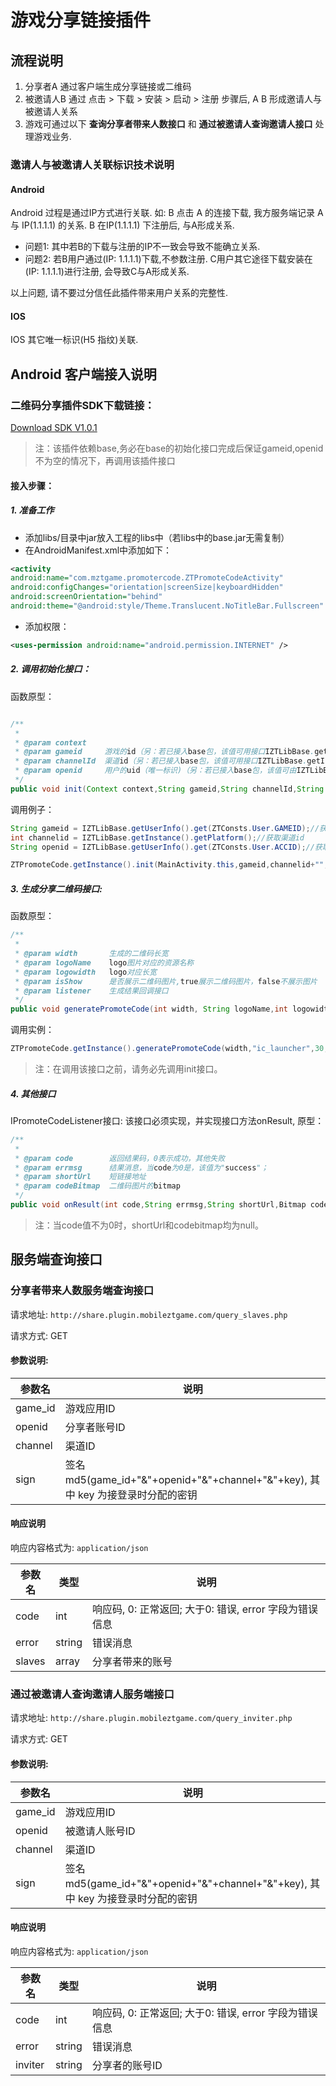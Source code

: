 游戏分享链接插件
==========================

## 流程说明

1. 分享者A 通过客户端生成分享链接或二维码
2. 被邀请人B 通过 点击 > 下载 > 安装 > 启动 > 注册 步骤后, A B 形成邀请人与被邀请人关系
3. 游戏可通过以下 **查询分享者带来人数接口** 和 **通过被邀请人查询邀请人接口** 处理游戏业务.

### 邀请人与被邀请人关联标识技术说明

#### Android
Android 过程是通过IP方式进行关联. 如:
B 点击 A 的连接下载, 我方服务端记录 A 与 IP(1.1.1.1) 的关系.
B 在IP(1.1.1.1) 下注册后, 与A形成关系.

* 问题1: 其中若B的下载与注册的IP不一致会导致不能确立关系.
* 问题2: 若B用户通过(IP: 1.1.1.1)下载,不参数注册. C用户其它途径下载安装在(IP: 1.1.1.1)进行注册, 会导致C与A形成关系.

以上问题, 请不要过分信任此插件带来用户关系的完整性. 


#### IOS

IOS 其它唯一标识(H5 指纹)关联.


## Android 客户端接入说明

### 二维码分享插件SDK下载链接：

[Download SDK V1.0.1](http://docs.mztgame.com/files/plugins/ztpromotecode_v1.0.1.zip)

> 注：该插件依赖base,务必在base的初始化接口完成后保证gameid,openid不为空的情况下，再调用该插件接口


#### 接入步骤：

##### 1. 准备工作

- 添加libs/目录中jar放入工程的libs中（若libs中的base.jar无需复制）  
- 在AndroidManifest.xml中添加如下：

~~~xml
<activity
android:name="com.mztgame.promotercode.ZTPromoteCodeActivity"
android:configChanges="orientation|screenSize|keyboardHidden"
android:screenOrientation="behind"
android:theme="@android:style/Theme.Translucent.NoTitleBar.Fullscreen" />
~~~

- 添加权限：

~~~xml
<uses-permission android:name="android.permission.INTERNET" />
~~~

##### 2. 调用初始化接口：

函数原型：  


~~~java

/**
 * 
 * @param context    
 * @param gameid     游戏的id（另：若已接入base包，该值可用接口IZTLibBase.getUserInfo().get(ZTConsts.User.GAMEID)获取)
 * @param channelId  渠道id（另：若已接入base包，该值可用接口IZTLibBase.getInstance().getPlatform()获取）
 * @param openid     用户的uid（唯一标识)（另：若已接入base包，该值可由IZTLibBase.getUserInfo().get(ZTConsts.User.ACCID)接口获取）
 */
public void init(Context context,String gameid,String channelId,String openid)
~~~
	
调用例子：

~~~java
String gameid = IZTLibBase.getUserInfo().get(ZTConsts.User.GAMEID);//获取gameid
int channelid = IZTLibBase.getInstance().getPlatform();//获取渠道id
String openid = IZTLibBase.getUserInfo().get(ZTConsts.User.ACCID);//获取openid

ZTPromoteCode.getInstance().init(MainActivity.this,gameid,channelid+"",openid);
~~~

##### 3. 生成分享二维码接口:

函数原型：

~~~java
/**
 * 
 * @param width       生成的二维码长宽
 * @param logoName    logo图片对应的资源名称
 * @param logowidth   logo对应长宽
 * @param isShow      是否展示二维码图片,true展示二维码图片，false不展示图片
 * @param listener    生成结果回调接口
 */
public void generatePromoteCode(int width, String logoName,int logowidth,boolean  isShow,IPromoteCodeListener listener)
~~~

调用实例：

~~~java
ZTPromoteCode.getInstance().generatePromoteCode(width,"ic_launcher",30,false,listener);
~~~

> 注：在调用该接口之前，请务必先调用init接口。


##### 4. 其他接口  

IPromoteCodeListener接口:
该接口必须实现，并实现接口方法onResult, 原型： 

~~~java
/**
 * 
 * @param code        返回结果码，0表示成功，其他失败
 * @param errmsg      结果消息，当code为0是，该值为"success"；
 * @param shortUrl    短链接地址
 * @param codeBitmap  二维码图片的bitmap
 */
public void onResult(int code,String errmsg,String shortUrl,Bitmap codeBitmap);
~~~

> 注：当code值不为0时，shortUrl和codebitmap均为null。

## 服务端查询接口

### 分享者带来人数服务端查询接口

请求地址: `http://share.plugin.mobileztgame.com/query_slaves.php` 

请求方式: GET

#### 参数说明:


| 参数名   | 说明          |
|---------|---------------|
| game_id | 游戏应用ID    |
| openid  | 分享者账号ID  |
| channel | 渠道ID        |
| sign    | 签名 md5(game_id+"&"+openid+"&"+channel+"&"+key), 其中 key 为接登录时分配的密钥 |


#### 响应说明

响应内容格式为: `application/json`

| 参数名  | 类型   | 说明          |
|---------|--------|---------------|
| code    | int    | 响应码, 0: 正常返回; 大于0: 错误, error 字段为错误信息  |
| error   | string | 错误消息           |
| slaves  | array  | 分享者带来的账号 |

### 通过被邀请人查询邀请人服务端接口

请求地址: `http://share.plugin.mobileztgame.com/query_inviter.php` 

请求方式: GET

#### 参数说明:

| 参数名   | 说明          |
|---------|---------------|
| game_id | 游戏应用ID    |
| openid  | 被邀请人账号ID  |
| channel | 渠道ID        |
| sign    | 签名 md5(game_id+"&"+openid+"&"+channel+"&"+key), 其中 key 为接登录时分配的密钥 |


#### 响应说明

响应内容格式为: `application/json`

| 参数名   | 类型   | 说明            |
|---------|--------|---------------|
| code    | int    | 响应码, 0: 正常返回; 大于0: 错误, error 字段为错误信息  |
| error   | string | 错误消息       |
| inviter | string | 分享者的账号ID |
